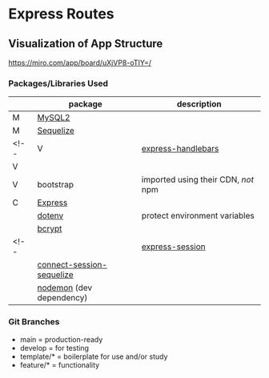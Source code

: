 # Express Routes

## Visualization of App Structure

https://miro.com/app/board/uXjVP8-oTIY=/

### Packages/Libraries Used

|     | package                                                                              | description                         |
| --- | ------------------------------------------------------------------------------------ | ----------------------------------- |
| M   | [MySQL2](https://www.npmjs.com/package/mysql2)                                       |                                     |
| M   | [Sequelize](https://www.npmjs.com/package/sequelize)                                 |                                     |
<!-- | V   | [express-handlebars](https://www.npmjs.com/package/express-handlebars)               | templating engine                   | -->
| V | 
| V   | bootstrap                                                                            | imported using their CDN, _not_ npm |
| C   | [Express](https://www.npmjs.com/package/express)                                     |                                     |
|     | [dotenv](https://www.npmjs.com/package/dotenv)                                       | protect environment variables       |
|     | [bcrypt](https://www.npmjs.com/package/bcrypt)                                       |                                     |
<!-- |     | [express-session](https://www.npmjs.com/package/express-session)                     |                                     | -->
|     | [connect-session-sequelize](https://www.npmjs.com/package/connect-session-sequelize) |                                     |
|     | [nodemon](https://www.npmjs.com/package/nodemon) (dev dependency)                    |                                     |

### Git Branches

-   main = production-ready
-   develop = for testing
-   template/\* = boilerplate for use and/or study
-   feature/\* = functionality
